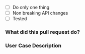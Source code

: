 <!--
Make sure these boxes checked before submitting your pull request.

For significant changes, please open an issue to make an agreement on an implementation design/plan first before starting it.
-->

- [ ] Do only one thing
- [ ] Non breaking API changes
- [ ] Tested

### What did this pull request do?

<!--
provide a general description of the code changes in your pull request
-->

### User Case Description

<!-- Your use case -->
